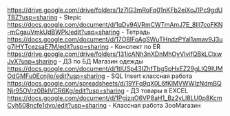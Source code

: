 https://drive.google.com/drive/folders/1z7lG3mRoFq01nKFb2eiXoJ1Pc9gdUTBZ?usp=sharing - Stepic
https://docs.google.com/document/d/1qDy9AVRmCWTmAmJ7E_8lIl7coFKN-mCgauVmkUdBWPk/edit?usp=sharing - Тетрадь
https://docs.google.com/document/d/17O8lFoAgSWuTHndzPYal1amav9J3ug7jHYTcezsaE7M/edit?usp=sharing - Конспект по ER
https://drive.google.com/drive/folders/131icANh3nXDnMhOyVIvifQBkLClxwJvX?usp=sharing - ДЗ по БД Магазин одежды
https://docs.google.com/document/d/1tIUSp43IZhfTbgSpHxEZ29gLIQ9IUMOdGMFu0EcnjIo/edit?usp=sharing - SQL Insert классная работа
https://docs.google.com/spreadsheets/d/19YFq9qX0L6fKlMVWWIzNdmBQNjr95OVrz0BklVCR6Kg/edit?usp=sharing - ДЗ товары в EXCEL 
https://docs.google.com/document/d/1PgjzqO6VP8aH1_Bz2yLl8LU0p8KcmCyh508ncfe1dvo/edit?usp=sharing - Классная работа ЗооМагазин

